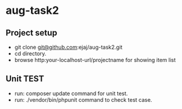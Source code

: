 # aug-task2


## Project setup

- git clone git@github.com:ejaj/aug-task2.git
- cd directory.
- browse http:your-localhost-url/projectname for showing item list
## Unit TEST
- run: composer update command for unit test.
- run: ./vendor/bin/phpunit command to check test case.
